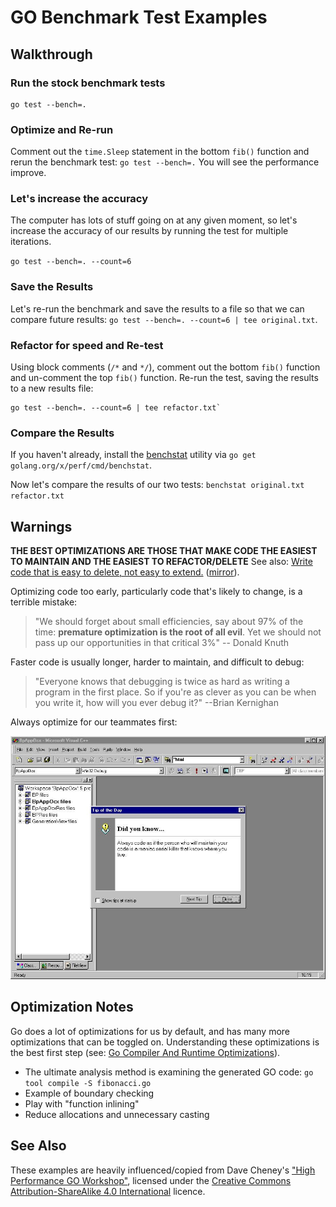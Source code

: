 # GO Benchmark Test Examples

## Walkthrough

### Run the stock benchmark tests

```shell
go test --bench=.
```

### Optimize and Re-run

Comment out the `time.Sleep` statement in the bottom `fib()` function and rerun the benchmark test:
`go test --bench=.`  You will see the performance improve.

### Let's increase the accuracy

The computer has lots of stuff going on at any given moment, so let's increase the accuracy of our
results by running the test for multiple iterations.

`go test --bench=. --count=6`

### Save the Results

Let's re-run the benchmark and save the results to a file so that we can compare future results:
`go test --bench=. --count=6 | tee original.txt`.

### Refactor for speed and Re-test

Using block comments (`/*` and `*/`), comment out the bottom `fib()` function and un-comment the top
`fib()` function.  Re-run the test, saving the results to a new results file:

```shell
go test --bench=. --count=6 | tee refactor.txt`
```

### Compare the Results

If you haven't already, install the [benchstat](https://godoc.org/golang.org/x/perf/cmd/benchstat)
utility via `go get golang.org/x/perf/cmd/benchstat`.

Now let's compare the results of our two tests: `benchstat original.txt refactor.txt`

## Warnings

**THE BEST OPTIMIZATIONS ARE THOSE THAT MAKE CODE THE EASIEST TO MAINTAIN AND THE EASIEST TO
REFACTOR/DELETE**  See also: [Write code that is easy to delete, not easy to extend.](https://programmingisterrible.com/post/139222674273/write-code-that-is-easy-to-delete-not-easy-to) ([mirror](https://archive.fo/dJqT4)).

Optimizing code too early, particularly code that's likely to change, is a terrible mistake:

> "We should forget about small efficiencies, say about 97% of the time: **premature optimization is
> the root of all evil**. Yet we should not pass up our opportunities in that critical 3%" -- Donald
> Knuth

Faster code is usually longer, harder to maintain, and difficult to debug:

> "Everyone knows that debugging is twice as hard as writing a program in the first place. So if
> you're as clever as you can be when you write it, how will you ever debug it?" --Brian Kernighan

Always optimize for our teammates first:

![Code Tip](https://raw.githubusercontent.com/dudleycodes/UnitTestExhibits/master/.misc/maniacCodeTip.jpg "Code Tip")

## Optimization Notes

Go does a lot of optimizations for us by default, and has many more optimizations that can be
toggled on. Understanding these optimizations is the best first step (see: [Go Compiler And Runtime
Optimizations](https://github.com/golang/go/wiki/CompilerOptimizations)).

- The ultimate analysis method is examining the generated GO code: `go tool compile -S fibonacci.go`
- Example of boundary checking
- Play with "function inlining"
- Reduce allocations and unnecessary casting

## See Also

These examples are heavily influenced/copied from Dave Cheney's ["High Performance GO
Workshop"](https://dave.cheney.net/high-performance-go-workshop/gophercon-2019.html#benchmarking),
licensed under the [Creative Commons Attribution-ShareAlike 4.0
International](https://creativecommons.org/licenses/by-sa/4.0/) licence.

